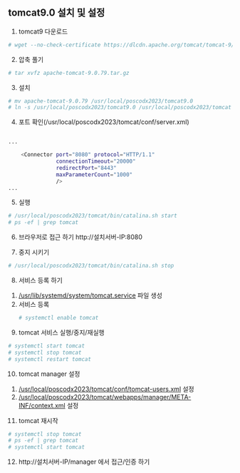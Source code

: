 ## tomcat9.0 설치 및 설정

1. tomcat9 다운로드
```sh
# wget --no-check-certificate https://dlcdn.apache.org/tomcat/tomcat-9/v9.0.79/bin/apache-tomcat-9.0.79.tar.gz
```

2. 압축 풀기
```sh
# tar xvfz apache-tomcat-9.0.79.tar.gz
```

3. 설치
```sh
# mv apache-tomcat-9.0.79 /usr/local/poscodx2023/tomcat9.0
# ln -s /usr/local/poscodx2023/tomcat9.0 /usr/local/poscodx2023/tomcat
```

4. 포트 확인(/usr/local/poscodx2023/tomcat/conf/server.xml)
```sh

...

    <Connector port="8080" protocol="HTTP/1.1"
               connectionTimeout="20000"
               redirectPort="8443"
               maxParameterCount="1000"
               />
...

```

5. 실행
```sh
# /usr/local/poscodx2023/tomcat/bin/catalina.sh start
# ps -ef | grep tomcat
```

6. 브라우저로 접근 하기
   http://설치서버-IP:8080

7. 중지 시키기
```sh
# /usr/local/poscodx2023/tomcat/bin/catalina.sh stop
```

8. 서비스 등록 하기
  1) [/usr/lib/systemd/system/tomcat.service](https://github.com/yyhjin/centos-practices/blob/main/lx/usr/lib/systemd/system/tomcat.service) 파일 생성
  2) 서비스 등록
     ```sh
     # systemctl enable tomcat
     ```
9. tomcat 서비스 실행/중지/재실행
```sh
# systemctl start tomcat
# systemctl stop tomcat
# systemctl restart tomcat
```

10. tomcat manager 설정
  1) [/usr/local/poscodx2023/tomcat/conf/tomcat-users.xml](https://github.com/yyhjin/centos-practices/blob/main/lx/usr/local/poscodx2023/tomcat/conf/tomcat-users.xml) 설정
  2) [/usr/local/poscodx2023/tomcat/webapps/manager/META-INF/context.xml](https://github.com/yyhjin/centos-practices/blob/main/lx/usr/local/poscodx2023/tomcat/webapps/manager/META-INF/context.xml) 설정

11. tomcat 재시작
```sh
# systemctl stop tomcat
# ps -ef | grep tomcat
# systemctl start tomcat
```
12. http://설치서버-IP/manager 에서 접근/인증 하기
